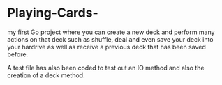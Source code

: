 # Playing-Cards-

my first Go project where you can create a new deck and perform many actions on that deck such as shuffle, deal and even save your deck into your hardrive as well as receive a previous deck that has been saved before. 

A test file has also been coded to test out an IO method and also the creation of a deck method. 
